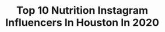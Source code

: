 ---
title: Top 10 Nutrition Instagram Influencers In Houston In 2020
description: >-
  Find top nutrition Instagram influencers in Houston in 2020. Most popular hashtags: #fitness #coronavirus #stayhome #workout.
platform: Instagram
profiles:
  - username: "jayfromhouston"
    fullname: >-
      J A Y  F R O M  H O U S T O N
    location: "United States"
    followers: 221235
    engagement: 162
    commentsToLikes: 0.025319
    id: ck14jdo1djtkf0i195vgo5ns8
    verified: true
    hashtags: "#workharder, #selena, #tiktok, #scene"
  - username: "agentshawn"
    fullname: >-
      Trainer/Sports Performance
    location: "United States"
    followers: 17030
    engagement: 341
    commentsToLikes: 0.079770
    id: ck6u42nl71c2q0j71qj8wd6mx
    verified: false
    hashtags: "#hiitworkout, #sixpack, #glutes, #eatclean"
  - username: "patricktmoore"
    fullname: >-
      Patrick Moore
    location: "United States"
    followers: 207343
    engagement: 514
    commentsToLikes: 0.013990
    id: ck0vztbzyaswz0i19dkwuqev3
    verified: false
    hashtags: "#transformationtuesday, #glutes, #morethananathlete, #thinkbigger"
  - username: "milknhoneynutrition"
    fullname: >-
      Diabetic Dietitian🥑 Mary Ellen
    location: "United States"
    followers: 66364
    engagement: 99
    commentsToLikes: 0.074022
    id: ck0txp6xsjzh40i190vyba05w
    verified: true
    hashtags: "#type1, #bostonwedding, #snacktime, #goodpops"
  - username: "mikalaray"
    fullname: >-
      M I K A 🏳️‍🌈 🌲
    location: "United States"
    followers: 56575
    engagement: 347
    commentsToLikes: 0.013734
    id: ck6tpyv00ofjg0j719a9r8l04
    verified: false
    hashtags: "#lesbianlife, #giantliv, #hoodiestyle, #airportpic"
  - username: "swoleotaku"
    fullname: >-
      Ann
    location: "United States"
    followers: 48647
    engagement: 890
    commentsToLikes: 0.024097
    id: ck55j1ik5w1760i11ujzb9uvb
    verified: false
    hashtags: "#stayhome, #swoleotaku, #ad, #freegiveaway"
  - username: "khali_fitpro"
    fullname: >-
      IFBB Pro Khali Quartey
    location: "United States"
    followers: 43788
    engagement: 350
    commentsToLikes: 0.085669
    id: ck5px6qqpqdmx0i11rcezgwoj
    verified: false
    hashtags: "#npcbikinicompetitor, #stayhome, #neverquit, #undergroundathlete"
  - username: "themodernod"
    fullname: >-
      Mariam Aslami O.D.| Eye Doctor
    location: "United States"
    followers: 13616
    engagement: 777
    commentsToLikes: 0.103462
    id: ck15t2wcbg2ra0i19s0o26hga
    verified: false
    hashtags: "#cityscape, #healthyhair, #retina, #socal"
  - username: "stacieluraann"
    fullname: >-
      Stacie ❥
    location: "United States"
    followers: 8275
    engagement: 608
    commentsToLikes: 0.032087
    id: ck5zzx2oecki80i14353h17t2
    verified: false
    hashtags: "#bootyexercise, #smiles, #stayhome, #health"
  - username: "julztocker"
    fullname: >-
      Julz Tocker
    location: "United States"
    followers: 37796
    engagement: 111
    commentsToLikes: 0.055137
    id: ck6tworryt85g0j71m44ibglb
    verified: true
    hashtags: "#newzealand, #selflove, #happybirthday, #wellbeing"
---